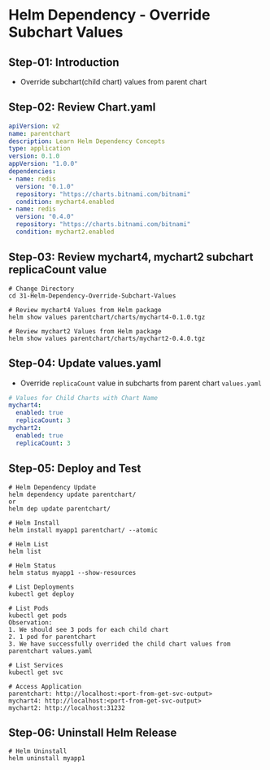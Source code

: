 # Helm Dependency - Override Subchart Values

## Step-01: Introduction
- Override subchart(child chart) values from parent chart


## Step-02: Review Chart.yaml
```yaml
apiVersion: v2
name: parentchart
description: Learn Helm Dependency Concepts
type: application
version: 0.1.0
appVersion: "1.0.0"
dependencies:
- name: redis
  version: "0.1.0"
  repository: "https://charts.bitnami.com/bitnami"
  condition: mychart4.enabled
- name: redis
  version: "0.4.0"
  repository: "https://charts.bitnami.com/bitnami"
  condition: mychart2.enabled
```

## Step-03: Review mychart4, mychart2 subchart replicaCount value
```t
# Change Directory
cd 31-Helm-Dependency-Override-Subchart-Values

# Review mychart4 Values from Helm package 
helm show values parentchart/charts/mychart4-0.1.0.tgz

# Review mychart2 Values from Helm package  
helm show values parentchart/charts/mychart2-0.4.0.tgz 
```

## Step-04: Update values.yaml
- Override `replicaCount` value in subcharts from parent chart `values.yaml`
```yaml
# Values for Child Charts with Chart Name
mychart4:
  enabled: true
  replicaCount: 3
mychart2:
  enabled: true  
  replicaCount: 3
```

## Step-05: Deploy and Test 
```t
# Helm Dependency Update
helm dependency update parentchart/
or
helm dep update parentchart/

# Helm Install
helm install myapp1 parentchart/ --atomic

# Helm List
helm list

# Helm Status
helm status myapp1 --show-resources

# List Deployments
kubectl get deploy

# List Pods
kubectl get pods
Observation:
1. We should see 3 pods for each child chart
2. 1 pod for parentchart
3. We have successfully overrided the child chart values from parentchart values.yaml

# List Services
kubectl get svc

# Access Application
parentchart: http://localhost:<port-from-get-svc-output>
mychart4: http://localhost:<port-from-get-svc-output>
mychart2: http://localhost:31232
```

## Step-06: Uninstall Helm Release
```t
# Helm Uninstall
helm uninstall myapp1
```